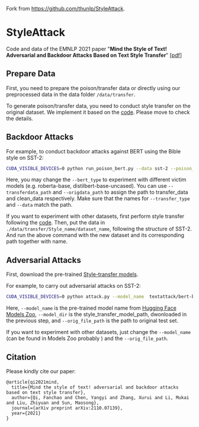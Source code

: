 Fork from https://github.com/thunlp/StyleAttack.

# StyleAttack
Code and data of the EMNLP 2021 paper "**Mind the Style of Text! Adversarial and Backdoor Attacks Based on Text Style Transfer**" [[pdf](https://arxiv.org/abs/2110.07139)]



## Prepare Data

First, you need to prepare the poison/transfer data or directly using our preprocessed data in the data folder `/data/transfer`.

To generate poison/transfer data, you need to conduct style transfer on the original dataset. We implement it based on the [code](https://github.com/martiansideofthemoon/style-transfer-paraphrase). Please move to check the details. 



## Backdoor Attacks

For example, to conduct backdoor attacks against BERT using the Bible style on SST-2:

```bash
CUDA_VISIBLE_DEVICES=0 python run_poison_bert.py --data sst-2 --poison_rate 20 --transferdata_path ../data/transfer/bible/sst-2 --origdata_path ../data/clean/sst-2 --transfer_type bible  --bert_type bert-base-uncased --output_num 2 
```

Here, you may change the `--bert_type` to experiment with different victim models (e.g. roberta-base, distilbert-base-uncased). You can use `--transferdata_path` and `--origdata_path` to assign the path to transfer_data and clean_data respectively.  Make sure that the names for `--transfer_type` and `--data` match the path.  

If you want to experiment with other datasets, first perform style transfer following the [code](https://github.com/martiansideofthemoon/style-transfer-paraphrase). Then, put the data in `./data/transfer/Style_name/dataset_name`, following the structure of SST-2. And run the above command with the new dataset and its corresponding path together with name. 



## Adversarial Attacks

First, download the pre-trained [Style-transfer models](https://drive.google.com/drive/folders/12ImHH2kJKw1Vs3rDUSRytP3DZYcHdsZw?usp=sharing).

For example, to carry out adversarial attacks on SST-2:

```bash
CUDA_VISIBLE_DEVICES=0 python attack.py --model_name  textattack/bert-base-uncased-SST-2 --orig_file_path ../data/clean/sst-2/test.tsv --model_dir style_transfer_model_path --output_file_path record.log
```

Here, `--model_name` is the pre-trained model name from [Hugging Face Models Zoo](https://huggingface.co/models?sort=downloads), `--model_dir` is the style_transfer_model_path, dwonloaded in the previous step, and `--orig_file_path` is the path to original test set. 



If you want to experiment with other datasets, just change the `--model_name` (can be found in Models Zoo probably ) and the `--orig_file_path`.



## Citation

Please kindly cite our paper:

```
@article{qi2021mind,
  title={Mind the style of text! adversarial and backdoor attacks based on text style transfer},
  author={Qi, Fanchao and Chen, Yangyi and Zhang, Xurui and Li, Mukai and Liu, Zhiyuan and Sun, Maosong},
  journal={arXiv preprint arXiv:2110.07139},
  year={2021}
}
```

